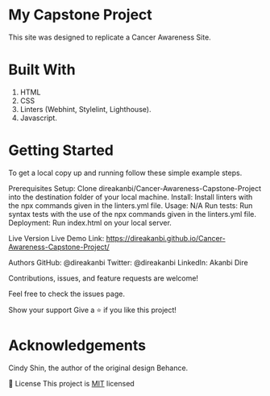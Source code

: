 # My Capstone Project
This site was designed to replicate a Cancer Awareness Site.

# Built With
1. HTML
2. CSS
3. Linters (Webhint, Stylelint, Lighthouse).
4. Javascript.

# Getting Started
To get a local copy up and running follow these simple example steps.

Prerequisites Setup: Clone direakanbi/Cancer-Awareness-Capstone-Project  into the destination folder of your local machine. 
Install: Install linters with the npx commands given in the linters.yml file. 
Usage: N/A Run tests: Run syntax tests with the use of the npx commands given in the linters.yml file. 
Deployment: Run index.html on your local server.

Live Version
Live Demo Link: https://direakanbi.github.io/Cancer-Awareness-Capstone-Project/

Authors
GitHub: @direakanbi 
Twitter: @direakanbi 
LinkedIn: Akanbi Dire

Contributions, issues, and feature requests are welcome!

Feel free to check the issues page.

Show your support Give a ⭐️ if you like this project!

 # Acknowledgements
 Cindy Shin, the author of the original design Behance.

📝 License This project is [MIT](./MIT.md) licensed
